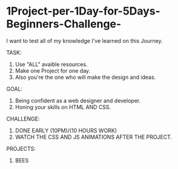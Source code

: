 # 1Project-per-1Day-for-5Days-Beginners-Challenge-

I want to test all of my knowledge I've learned on this Journey.

TASK:

1. Use "ALL" avaible resources.
2. Make one Project for one day.
3. Also you're the one who will make the design and ideas.

GOAL:

1. Being confident as a web designer and developer.
2. Honing your skills on HTML AND CSS.

CHALLENGE:

1. DONE EARLY (10PM)/(10 HOURS WORK)
2. WATCH THE CSS AND JS ANIMATIONS AFTER THE PROJECT.

PROJECTS:

1. BEES
